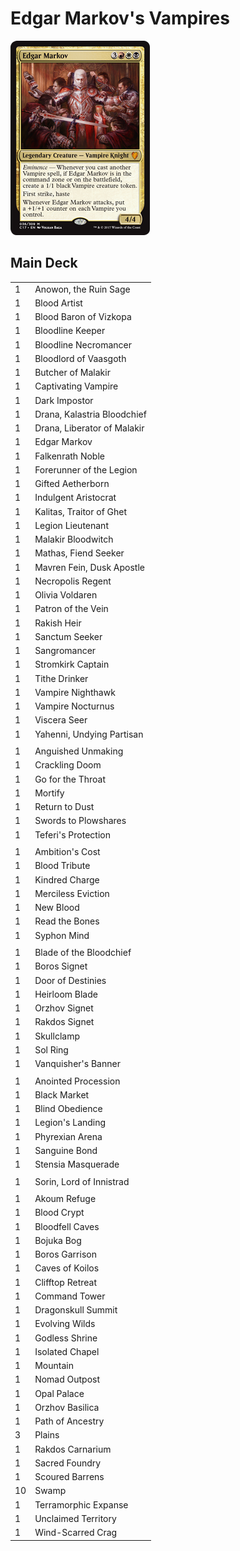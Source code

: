 # Edgar Markov's Vampires #

![Edgar Markov](../images/Edgar%20Markov.jpg)

## Main Deck ##
|    |    |
|----|----|
|  1 | Anowon, the Ruin Sage
|  1 | Blood Artist
|  1 | Blood Baron of Vizkopa
|  1 | Bloodline Keeper
|  1 | Bloodline Necromancer
|  1 | Bloodlord of Vaasgoth
|  1 | Butcher of Malakir
|  1 | Captivating Vampire
|  1 | Dark Impostor
|  1 | Drana, Kalastria Bloodchief
|  1 | Drana, Liberator of Malakir
|  1 | Edgar Markov
|  1 | Falkenrath Noble
|  1 | Forerunner of the Legion
|  1 | Gifted Aetherborn
|  1 | Indulgent Aristocrat
|  1 | Kalitas, Traitor of Ghet
|  1 | Legion Lieutenant
|  1 | Malakir Bloodwitch
|  1 | Mathas, Fiend Seeker
|  1 | Mavren Fein, Dusk Apostle
|  1 | Necropolis Regent
|  1 | Olivia Voldaren
|  1 | Patron of the Vein
|  1 | Rakish Heir
|  1 | Sanctum Seeker
|  1 | Sangromancer
|  1 | Stromkirk Captain
|  1 | Tithe Drinker
|  1 | Vampire Nighthawk
|  1 | Vampire Nocturnus
|  1 | Viscera Seer
|  1 | Yahenni, Undying Partisan
|    |    |
|  1 | Anguished Unmaking
|  1 | Crackling Doom
|  1 | Go for the Throat
|  1 | Mortify
|  1 | Return to Dust
|  1 | Swords to Plowshares
|  1 | Teferi's Protection
|    |    |
|  1 | Ambition's Cost
|  1 | Blood Tribute
|  1 | Kindred Charge
|  1 | Merciless Eviction
|  1 | New Blood
|  1 | Read the Bones
|  1 | Syphon Mind
|    |    |
|  1 | Blade of the Bloodchief
|  1 | Boros Signet
|  1 | Door of Destinies
|  1 | Heirloom Blade
|  1 | Orzhov Signet
|  1 | Rakdos Signet
|  1 | Skullclamp
|  1 | Sol Ring
|  1 | Vanquisher's Banner
|    |    |
|  1 | Anointed Procession
|  1 | Black Market
|  1 | Blind Obedience
|  1 | Legion's Landing
|  1 | Phyrexian Arena
|  1 | Sanguine Bond
|  1 | Stensia Masquerade
|    |    |
|  1 | Sorin, Lord of Innistrad
|    |    |
|  1 | Akoum Refuge
|  1 | Blood Crypt
|  1 | Bloodfell Caves
|  1 | Bojuka Bog
|  1 | Boros Garrison
|  1 | Caves of Koilos
|  1 | Clifftop Retreat
|  1 | Command Tower
|  1 | Dragonskull Summit
|  1 | Evolving Wilds
|  1 | Godless Shrine
|  1 | Isolated Chapel
|  1 | Mountain
|  1 | Nomad Outpost
|  1 | Opal Palace
|  1 | Orzhov Basilica
|  1 | Path of Ancestry
|  3 | Plains
|  1 | Rakdos Carnarium
|  1 | Sacred Foundry
|  1 | Scoured Barrens
| 10 | Swamp
|  1 | Terramorphic Expanse
|  1 | Unclaimed Territory
|  1 | Wind-Scarred Crag
